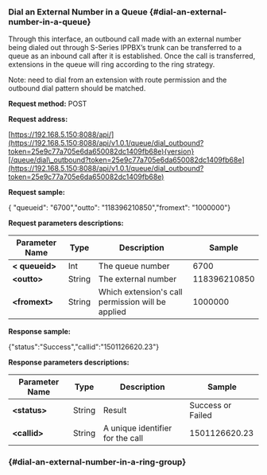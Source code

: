 ### Dial an External Number in a Queue {#dial-an-external-number-in-a-queue}

Through this interface, an outbound call made with an external number being dialed out through S-Series IPPBX’s trunk can be transferred to a queue as an inbound call after it is established. Once the call is transferred, extensions in the queue will ring according to the ring strategy.

Note: need to dial from an extension with route permission and the outbound dial pattern should be matched.

**Request method:** POST

**Request address:**

[https://192.168.5.150:8088/api/](https://192.168.5.150:8088/api/v1.0.1/queue/dial_outbound?token=25e9c77a705e6da650082dc1409fb68e){version}[/queue/dial\_outbound?token=25e9c77a705e6da650082dc1409fb68e](https://192.168.5.150:8088/api/v1.0.1/queue/dial_outbound?token=25e9c77a705e6da650082dc1409fb68e)

**Request sample:**

{ "queueid": "6700","outto": "118396210850","fromext": "1000000"}

**Request parameters descriptions:**

| **Parameter Name** | **Type** | **Description** | **Sample** |
| --- | --- | --- | --- |
| **&lt; queueid&gt;** | Int | The queue number | 6700 |
| **&lt;outto&gt;** | String | The external number | 118396210850 |
| **&lt;fromext&gt;** | String | Which extension's call permission will be applied | 1000000 |

**Response sample:**

{"status":"Success","callid":"1501126620.23"}

**Response parameters descriptions:**

| **Parameter Name** | **Type** | **Description** | **Sample** |
| --- | --- | --- | --- |
| **&lt;status&gt;** | String | Result | Success or Failed |
| **&lt;callid&gt;** | String | A unique identifier for the call | 1501126620.23 |

###  {#dial-an-external-number-in-a-ring-group}



